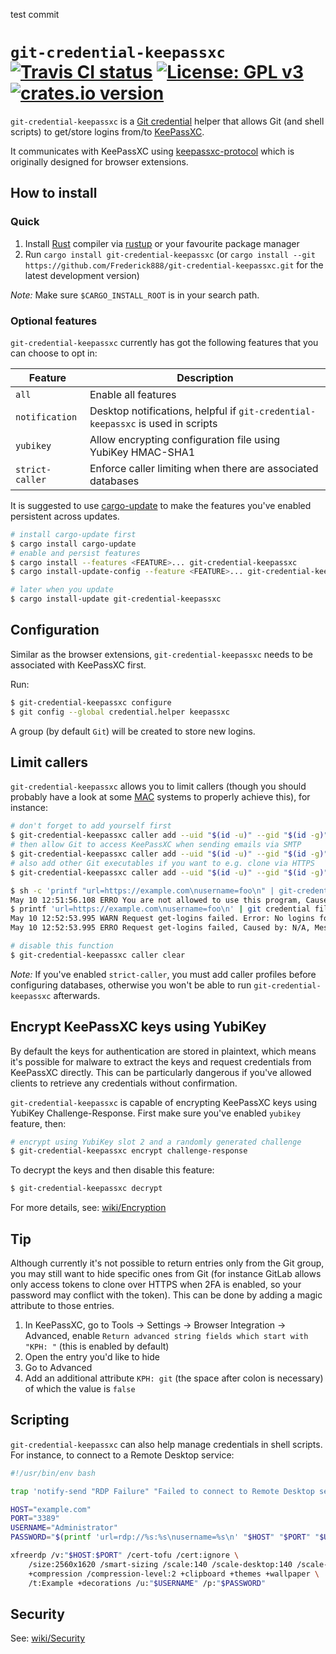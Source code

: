 test commit

# `git-credential-keepassxc` [![Travis CI status](https://travis-ci.org/Frederick888/git-credential-keepassxc.svg?branch=master)](https://travis-ci.org/Frederick888/git-credential-keepassxc) [![License: GPL v3](https://img.shields.io/badge/License-GPLv3-blue.svg)](https://www.gnu.org/licenses/gpl-3.0) [![crates.io version](https://meritbadge.herokuapp.com/git-credential-keepassxc)](https://crates.io/crates/git-credential-keepassxc)

`git-credential-keepassxc` is a [Git credential](https://git-scm.com/docs/gitcredentials) helper that allows Git (and shell scripts) to get/store logins from/to [KeePassXC](https://keepassxc.org/).

It communicates with KeePassXC using [keepassxc-protocol](https://github.com/keepassxreboot/keepassxc-browser/blob/develop/keepassxc-protocol.md) which is originally designed for browser extensions.

## How to install

### Quick

1. Install [Rust](https://www.rust-lang.org/) compiler via [rustup](https://rustup.rs/) or your favourite package manager
0. Run `cargo install git-credential-keepassxc` (or `cargo install --git https://github.com/Frederick888/git-credential-keepassxc.git` for the latest development version)

*Note:* Make sure `$CARGO_INSTALL_ROOT` is in your search path.

### Optional features

`git-credential-keepassxc` currently has got the following features that you can choose to opt in:

| Feature | Description |
| ------- | ----------- |
| `all` | Enable all features |
| `notification` | Desktop notifications, helpful if `git-credential-keepassxc` is used in scripts |
| `yubikey` | Allow encrypting configuration file using YubiKey HMAC-SHA1 |
| `strict-caller` | Enforce caller limiting when there are associated databases |

It is suggested to use [cargo-update](https://crates.io/crates/cargo-update) to make the features you've enabled persistent across updates.

```sh
# install cargo-update first
$ cargo install cargo-update
# enable and persist features
$ cargo install --features <FEATURE>... git-credential-keepassxc
$ cargo install-update-config --feature <FEATURE>... git-credential-keepassxc

# later when you update
$ cargo install-update git-credential-keepassxc
```

## Configuration

Similar as the browser extensions, `git-credential-keepassxc` needs to be associated with KeePassXC first.

Run:

```sh
$ git-credential-keepassxc configure
$ git config --global credential.helper keepassxc 
```

A group (by default `Git`) will be created to store new logins.

## Limit callers

`git-credential-keepassxc` allows you to limit callers (though you should probably have a look at some [MAC](https://en.wikipedia.org/wiki/Mandatory_access_control) systems to properly achieve this), for instance:

```sh
# don't forget to add yourself first
$ git-credential-keepassxc caller add --uid "$(id -u)" --gid "$(id -g)" "$(readlink -f "$0")"
# then allow Git to access KeePassXC when sending emails via SMTP
$ git-credential-keepassxc caller add --uid "$(id -u)" --gid "$(id -g)" "$(command -v git)"
# also add other Git executables if you want to e.g. clone via HTTPS
$ git-credential-keepassxc caller add --uid "$(id -u)" --gid "$(id -g)" /usr/lib/git-core/git-remote-http

$ sh -c 'printf "url=https://example.com\nusername=foo\n" | git-credential-keepassxc get'
May 10 12:51:56.108 ERRO You are not allowed to use this program, Caused by: N/A, Message: You are not allowed to use this program
$ printf 'url=https://example.com\nusername=foo\n' | git credential fill
May 10 12:52:53.995 WARN Request get-logins failed. Error: No logins found, Error Code: 15
May 10 12:52:53.995 ERRO Request get-logins failed, Caused by: N/A, Message: Request get-logins failed

# disable this function
$ git-credential-keepassxc caller clear
```

*Note:* If you've enabled `strict-caller`, you must add caller profiles before configuring databases, otherwise you won't be able to run `git-credential-keepassxc` afterwards.

## Encrypt KeePassXC keys using YubiKey

By default the keys for authentication are stored in plaintext, which means it's possible for malware to extract the keys and request credentials from KeePassXC directly. This can be particularly dangerous if you've allowed clients to retrieve any credentials without confirmation.

`git-credential-keepassxc` is capable of encrypting KeePassXC keys using YubiKey Challenge-Response. First make sure you've enabled `yubikey` feature, then:

```sh
# encrypt using YubiKey slot 2 and a randomly generated challenge
$ git-credential-keepassxc encrypt challenge-response
```

To decrypt the keys and then disable this feature:

```sh
$ git-credential-keepassxc decrypt
```

For more details, see: [wiki/Encryption](https://github.com/Frederick888/git-credential-keepassxc/wiki/Encryption)

## Tip

Although currently it's not possible to return entries only from the Git group, you may still want to hide specific ones from Git (for instance GitLab allows only access tokens to clone over HTTPS when 2FA is enabled, so your password may conflict with the token). This can be done by adding a magic attribute to those entries.

1. In KeePassXC, go to Tools -> Settings -> Browser Integration -> Advanced, enable `Return advanced string fields which start with "KPH: "` (this is enabled by default)
0. Open the entry you'd like to hide
0. Go to Advanced
0. Add an additional attribute `KPH: git` (the space after colon is necessary) of which the value is `false`

## Scripting

`git-credential-keepassxc` can also help manage credentials in shell scripts. For instance, to connect to a Remote Desktop service:

```sh
#!/usr/bin/env bash

trap 'notify-send "RDP Failure" "Failed to connect to Remote Desktop service"' ERR

HOST="example.com"
PORT="3389"
USERNAME="Administrator"
PASSWORD="$(printf 'url=rdp://%s:%s\nusername=%s\n' "$HOST" "$PORT" "$USERNAME" | git-credential-keepassxc get | sed -n 's/^password=//p')"

xfreerdp /v:"$HOST:$PORT" /cert-tofu /cert:ignore \
    /size:2560x1620 /smart-sizing /scale:140 /scale-desktop:140 /scale-device:140 \
    +compression /compression-level:2 +clipboard +themes +wallpaper \
    /t:Example +decorations /u:"$USERNAME" /p:"$PASSWORD"
```

## Security

See: [wiki/Security](https://github.com/Frederick888/git-credential-keepassxc/wiki/Security)
